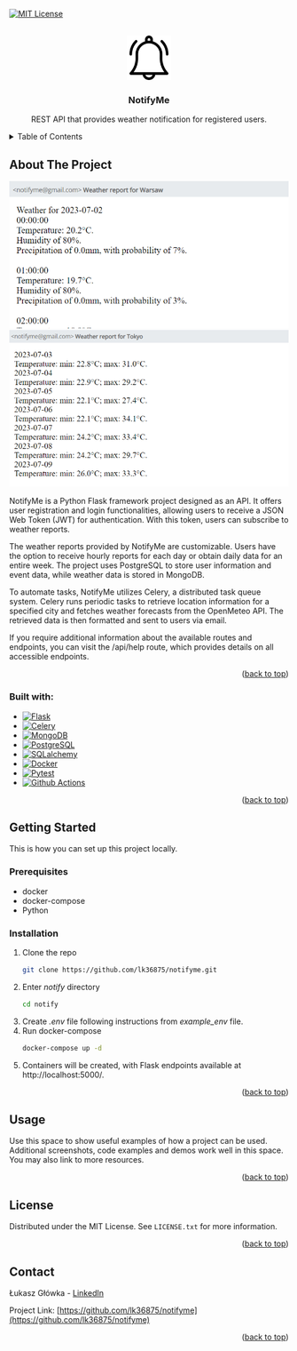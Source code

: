 <a name="readme-top"></a>

[![MIT License][license-shield]][license-url]



<!-- PROJECT LOGO -->
<br />
<div align="center">
  <a href="https://github.com/lk36875/notifyme">
    <img src="images/logo.png" alt="Logo" width="80" height="80">
  </a>

<h3 align="center">NotifyMe</h3>

  <p align="center">
    REST API that provides weather notification for registered users.
    <br />
</div>



<!-- TABLE OF CONTENTS -->
<details>
  <summary>Table of Contents</summary>
  <ol>
    <li>
      <a href="#about-the-project">About The Project</a>
      <ul>
        <li><a href="#built-with">Built With</a></li>
      </ul>
    </li>
    <li>
      <a href="#getting-started">Getting Started</a>
      <ul>
        <li><a href="#prerequisites">Prerequisites</a></li>
        <li><a href="#installation">Installation</a></li>
      </ul>
    </li>
    <li><a href="#usage">Usage</a></li>
    <li><a href="#roadmap">Roadmap</a></li>
    <li><a href="#contributing">Contributing</a></li>
    <li><a href="#license">License</a></li>
    <li><a href="#contact">Contact</a></li>
    <li><a href="#acknowledgments">Acknowledgments</a></li>
  </ol>
</details>



<!-- ABOUT THE PROJECT -->
## About The Project

![Day](./images/product-screenshot.png)
![Hour](./images/product-screenshot2.png)

NotifyMe is a Python Flask framework project designed as an API. It offers user registration and login functionalities, allowing users to receive a JSON Web Token (JWT) for authentication. With this token, users can subscribe to weather reports.

The weather reports provided by NotifyMe are customizable. Users have the option to receive hourly reports for each day or obtain daily data for an entire week. The project uses PostgreSQL to store user information and event data, while weather data is stored in MongoDB.

To automate tasks, NotifyMe utilizes Celery, a distributed task queue system. Celery runs periodic tasks to retrieve location information for a specified city and fetches weather forecasts from the OpenMeteo API. The retrieved data is then formatted and sent to users via email.

If you require additional information about the available routes and endpoints, you can visit the /api/help route, which provides details on all accessible endpoints.

<p align="right">(<a href="#readme-top">back to top</a>)</p>



### Built with:

* [![Flask][Flask]][Flask-url]
* [![Celery][Celery]][Celery-url]
* [![MongoDB][MongoDB]][MongoDB-url]
* [![PostgreSQL][PostgreSQL]][PostgreSQL-url]
* [![SQLalchemy][SQLalchemy]][SQLalchemy-url]
* [![Docker][Docker]][Docker-url]
* [![Pytest][Pytest]][Pytest-url]
* [![Github Actions][Github Actions]][Github-Actions-url]

<p align="right">(<a href="#readme-top">back to top</a>)</p>



<!-- GETTING STARTED -->
## Getting Started

This is how you can set up this project locally.

### Prerequisites

- docker
- docker-compose
- Python


### Installation

1. Clone the repo
   ```sh
   git clone https://github.com/lk36875/notifyme.git
   ```
2. Enter *notify* directory
   ```sh
   cd notify
   ```
3. Create *.env* file following instructions from *example_env* file. 
4. Run docker-compose
   ```sh
   docker-compose up -d
   ```
5. Containers will be created, with Flask endpoints available at http://localhost:5000/.

<p align="right">(<a href="#readme-top">back to top</a>)</p>



<!-- USAGE EXAMPLES -->
## Usage

Use this space to show useful examples of how a project can be used. Additional screenshots, code examples and demos work well in this space. You may also link to more resources.


<p align="right">(<a href="#readme-top">back to top</a>)</p>




<!-- LICENSE -->
## License

Distributed under the MIT License. See `LICENSE.txt` for more information.

<p align="right">(<a href="#readme-top">back to top</a>)</p>



<!-- CONTACT -->
## Contact

Łukasz Główka - [LinkedIn](https://www.linkedin.com/in/%C5%82ukasz-g%C5%82%C3%B3wka-712b7b1b1/)

Project Link: [https://github.com/lk36875/notifyme](https://github.com/lk36875/notifyme)

<p align="right">(<a href="#readme-top">back to top</a>)</p>



<!-- MARKDOWN LINKS & IMAGES -->
[license-url]: https://github.com/lk36875/notifyme/LICENCE.txt


[Flask]: https://img.shields.io/badge/Flask-000000?style=for-the-badge&logo=flask&logoColor=white
[Flask-url]: https://flask.palletsprojects.com/en/2.3.x/

[Celery]: https://img.shields.io/badge/Celery-37814A?style=for-the-badge&logo=celery&logoColor=green
[Celery-url]: https://docs.celeryq.dev/en/stable/


[MongoDB]: https://img.shields.io/badge/MongoDB-4EA94B?style=for-the-badge&logo=mongodb&logoColor=white
[MongoDB-url]: https://www.mongodb.com/

[PostgreSQL]: https://img.shields.io/badge/PostgreSQL-316192?style=for-the-badge&logo=postgresql&logoColor=white
[PostgreSQL-url]: https://www.postgresql.org/

[SQLAlchemy]: https://img.shields.io/badge/SQLAlchemy-grey?style=for-the-badge
[SQLAlchemy-url]: https://www.sqlalchemy.org/

[Docker]: https://img.shields.io/badge/docker-2496ED?style=for-the-badge&logo=docker&logoColor=white
[Docker-url]: https://laravel.com

[Pytest]: https://img.shields.io/badge/pytest-0A9EDC?style=for-the-badge&logo=pytest&logoColor=black
[Pytest-url]: https://docs.pytest.org/en/7.3.x/

[Github Actions]: https://img.shields.io/badge/github_actions-2088FF?style=for-the-badge&logo=githubactions&logoColor=black
[Github-Actions-url]: https://github.com/features/actions

[license-shield]: https://img.shields.io/github/license/lk36875/notifyme.svg?style=for-the-badge
[license-url]: https://github.com/lk36875/notifyme/LICENSE.txt